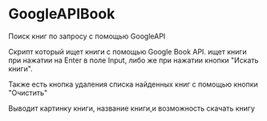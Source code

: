 # GoogleAPIBook
Поиск книг по запросу с помощью GoogleAPI

Скрипт который ищет книги с помощью Google Book API. ищет книги при нажатии на Enter в поле Input, либо же при нажатии кнопки "Искать книги".

Также есть кнопка удаления списка найденных книг с помощью кнопки "Очистить"

Выводит картинку книги, название книги,и возможность скачать книгу

